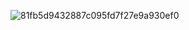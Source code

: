 ![81fb5d9432887c095fd7f27e9a930ef0](https://user-images.githubusercontent.com/85307387/120687707-a4817800-c478-11eb-8ec6-702c9e1b593e.jpg)
